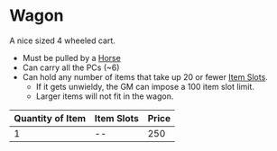 # Wagon

A nice sized 4 wheeled cart.

- Must be pulled by a [Horse](Horse,%20Draft.md)
- Can carry all the PCs (~6)
- Can hold any number of items that take up 20 or fewer [Item Slots](../../Item%20Slot.md).
	- If it gets unwieldy, the GM can impose a 100 item slot limit.
	- Larger items will not fit in the wagon.

| Quantity of Item | Item Slots | Price |
| ---------------- | ---------- | ----- |
| 1                | --         | 250   |
